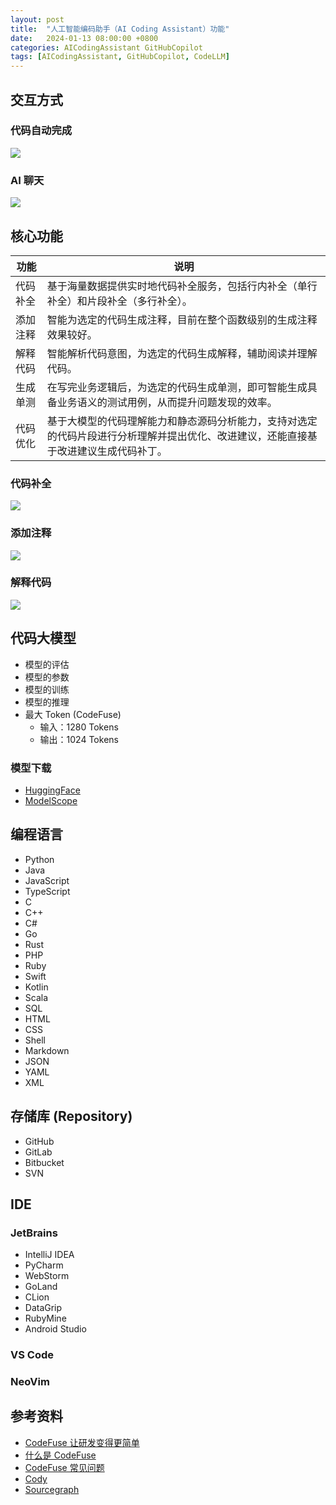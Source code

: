 ```yaml
---
layout: post
title:  "人工智能编码助手（AI Coding Assistant）功能"
date:   2024-01-13 08:00:00 +0800
categories: AICodingAssistant GitHubCopilot
tags: [AICodingAssistant, GitHubCopilot, CodeLLM]
---
```


## 交互方式
### 代码自动完成
![](/images/2024/Cody/single-line-autocomplete.png)

### AI 聊天
![](/images/2024/Cody/cody-chat-interface.png)


## 核心功能

| 功能 | 说明 |
| --- | --- |
| 代码补全 | 基于海量数据提供实时地代码补全服务，包括行内补全（单行补全）和片段补全（多行补全）。 |
| 添加注释 | 智能为选定的代码生成注释，目前在整个函数级别的生成注释效果较好。 |
| 解释代码 | 智能解析代码意图，为选定的代码生成解释，辅助阅读并理解代码。 |
| 生成单测 | 在写完业务逻辑后，为选定的代码生成单测，即可智能生成具备业务语义的测试用例，从而提升问题发现的效率。 |
| 代码优化 | 基于大模型的代码理解能力和静态源码分析能力，支持对选定的代码片段进行分析理解并提出优化、改进建议，还能直接基于改进建议生成代码补丁。 |


### 代码补全
![](/images/2024/CodeFuse/code-completion.png)

### 添加注释
![](/images/2024/CodeFuse/comment.gif)

### 解释代码
![](/images/2024/CodeFuse/explain-code.gif)


## 代码大模型

- 模型的评估
- 模型的参数
- 模型的训练
- 模型的推理
- 最大 Token (CodeFuse)
    - 输入：1280 Tokens
    - 输出：1024 Tokens

### 模型下载
- [HuggingFace](https://huggingface.co/)
- [ModelScope](https://modelscope.cn/)


## 编程语言
- Python
- Java
- JavaScript
- TypeScript
- C
- C++
- C#
- Go
- Rust
- PHP
- Ruby
- Swift
- Kotlin
- Scala
- SQL
- HTML
- CSS
- Shell
- Markdown
- JSON
- YAML
- XML


## 存储库 (Repository)
- GitHub
- GitLab
- Bitbucket
- SVN


## IDE
### JetBrains
- IntelliJ IDEA
- PyCharm
- WebStorm
- GoLand
- CLion
- DataGrip
- RubyMine
- Android Studio

### VS Code
### NeoVim


## 参考资料
- [CodeFuse 让研发变得更简单](https://codefuse.alipay.com/welcome/product)
- [什么是 CodeFuse](https://codefuse.yuque.com/eoxx1u/codefuse/overview)
- [CodeFuse 常见问题](https://codefuse.yuque.com/eoxx1u/codefuse/faq)
- [Cody](https://about.sourcegraph.com/cody)
- [Sourcegraph](https://about.sourcegraph.com/code-search)
